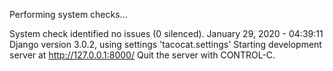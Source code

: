 Performing system checks...

System check identified no issues (0 silenced).
January 29, 2020 - 04:39:11
Django version 3.0.2, using settings 'tacocat.settings'
Starting development server at http://127.0.0.1:8000/
Quit the server with CONTROL-C.

